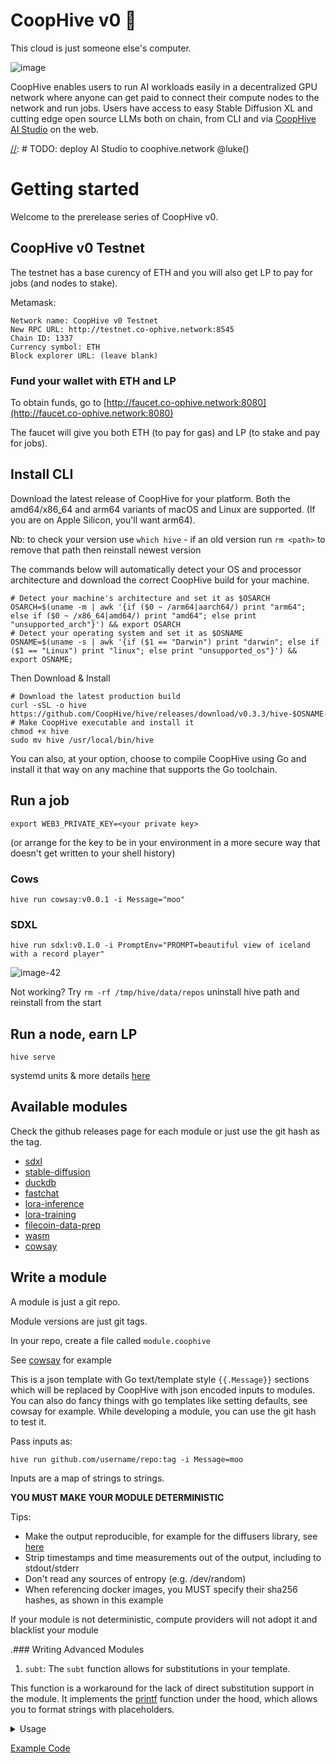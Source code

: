 # CoopHive v0 🍃

This cloud is just someone else's computer.

![image](https://github.com/CoopHive/hive/assets/264658/d91dad9a-ca46-43d4-a94b-d33454efc7ae)

CoopHive enables users to run AI workloads easily in a decentralized GPU network where anyone can get paid to connect
their compute nodes to the network and run jobs. Users have access to easy Stable Diffusion XL and cutting edge open
source LLMs both on chain, from CLI and via [CoopHive AI Studio](https://co-ophive.network) on the web.

[//]: # TODO: deploy AI Studio to coophive.network @luke()

# Getting started

Welcome to the prerelease series of CoopHive v0.

## CoopHive v0 Testnet

The testnet has a base curency of ETH and you will also get LP to pay for jobs (and nodes to stake).

Metamask:

```
Network name: CoopHive v0 Testnet
New RPC URL: http://testnet.co-ophive.network:8545
Chain ID: 1337
Currency symbol: ETH
Block explorer URL: (leave blank)
```

### Fund your wallet with ETH and LP

[//]: # "TODO: rebrand to co-ophive.network @luke"

To obtain funds, go to [http://faucet.co-ophive.network:8080](http://faucet.co-ophive.network:8080)

The faucet will give you both ETH (to pay for gas) and LP (to stake and pay for jobs).

## Install CLI

Download the latest release of CoopHive for your platform. Both the amd64/x86_64 and arm64 variants of macOS and Linux
are supported. (If you are on Apple Silicon, you'll want arm64).

Nb: to check your version use `which hive` - if an old version run `rm <path>` to remove that path then
reinstall newest version

The commands below will automatically detect your OS and processor architecture and download the correct CoopHive build
for your machine.

```
# Detect your machine's architecture and set it as $OSARCH
OSARCH=$(uname -m | awk '{if ($0 ~ /arm64|aarch64/) print "arm64"; else if ($0 ~ /x86_64|amd64/) print "amd64"; else print "unsupported_arch"}') && export OSARCH
# Detect your operating system and set it as $OSNAME
OSNAME=$(uname -s | awk '{if ($1 == "Darwin") print "darwin"; else if ($1 == "Linux") print "linux"; else print "unsupported_os"}') && export OSNAME;
```

Then Download & Install

```
# Download the latest production build
curl -sSL -o hive https://github.com/CoopHive/hive/releases/download/v0.3.3/hive-$OSNAME-$OSARCH
# Make CoopHive executable and install it
chmod +x hive
sudo mv hive /usr/local/bin/hive
```

You can also, at your option, choose to compile CoopHive using Go and install it that way on any machine that supports
the Go toolchain.

## Run a job

```
export WEB3_PRIVATE_KEY=<your private key>
```

(or arrange for the key to be in your environment in a more secure way that doesn't get written to your shell history)

### Cows

```
hive run cowsay:v0.0.1 -i Message="moo"
```

### SDXL

```
hive run sdxl:v0.1.0 -i PromptEnv="PROMPT=beautiful view of iceland with a record player"
```

![image-42](https://github.com/CoopHive/hive/assets/264658/d48bb897-79a0-4f3a-b938-e85a8cfa3f0e)

Not working?
Try `rm -rf /tmp/hive/data/repos` uninstall hive path and reinstall from the start

## Run a node, earn LP

```
hive serve
```

systemd units & more details [here](https://github.com/CoopHive/hive/tree/main/ops)

## Available modules

Check the github releases page for each module or just use the git hash as the tag.

- [sdxl](https://github.com/CoopHive/hive-module-sdxl)
- [stable-diffusion](https://github.com/CoopHive/hive-module-stable-diffusion)
- [duckdb](https://github.com/CoopHive/hive-module-duckdb)
- [fastchat](https://github.com/CoopHive/hive-module-fastchat)
- [lora-inference](https://github.com/CoopHive/hive-module-lora-inference)
- [lora-training](https://github.com/CoopHive/hive-module-lora-training)
- [filecoin-data-prep](https://github.com/CoopHive/hive-module-filecoin-data-prep)
- [wasm](https://github.com/CoopHive/hive-module-wasm)
- [cowsay](https://github.com/CoopHive/hive-module-cowsay)

## Write a module

A module is just a git repo.

Module versions are just git tags.

In your repo, create a file called `module.coophive`

See [cowsay](https://github.com/CoopHive/coophive-module-cowsay) for example

This is a json template with Go text/template style `{{.Message}}` sections which will be replaced by CoopHive with json
encoded inputs to modules. You can also do fancy things with go templates like setting defaults, see cowsay for example.
While developing a module, you can use the git hash to test it.

Pass inputs as:

```
hive run github.com/username/repo:tag -i Message=moo
```

Inputs are a map of strings to strings.

**YOU MUST MAKE YOUR MODULE DETERMINISTIC**

Tips:

- Make the output reproducible, for example for the diffusers library,
  see [here](https://huggingface.co/docs/diffusers/using-diffusers/reproducibility)
- Strip timestamps and time measurements out of the output, including to stdout/stderr
- Don't read any sources of entropy (e.g. /dev/random)
- When referencing docker images, you MUST specify their sha256 hashes, as shown in this example

If your module is not deterministic, compute providers will not adopt it and blacklist your module

.### Writing Advanced Modules

1. `subt`:
   The `subt` function allows for substitutions in your template.

This function is a workaround for the lack of direct substitution support in the module. It implements
the [printf](https://pkg.go.dev/text/template#Template.Funcs) function under the hood, which allows you to format
strings with placeholders.

<details>
  <summary> 
    Usage   
  </summary>
    The `subt` function can be used in the same way as the `printf` function in Go. You pass in a format string, followed by values that correspond to the placeholders in the format string.
    ```
    const templateText = `
    {{ subt "Hello %s" .name }}
    `
    ```
</details>

[Example Code](https://go.dev/play/p/oBgc2Cetug3)
